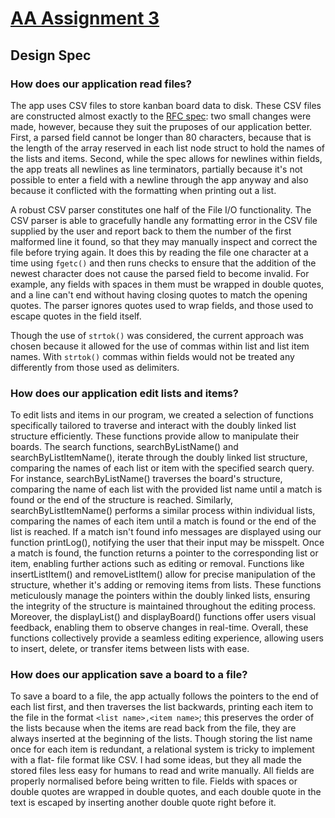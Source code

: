 # [AA Assignment 3](https://csgitlab.ucd.ie/hari-mohan/aa-assignment-3)

## Design Spec

### How does our application read files?

The app uses CSV files to store kanban board data to disk. These CSV files are
constructed almost exactly to the 
[RFC spec](https://www.ietf.org/rfc/rfc4180.txt): two small changes were made, 
however, because they suit the pruposes of our application better. First, a 
parsed field cannot be longer than 80 characters, because that is the length of the array 
reserved in each list node struct to hold the names of the lists and items. 
Second, while the spec allows for newlines within fields, the app treats all 
newlines as line terminators, partially because it's not possible to enter a 
field with a newline through the app anyway and also because it conflicted with
the formatting when printing out a list.

A robust CSV parser constitutes one half of the File I/O functionality. The 
CSV parser is able to gracefully handle any formatting error in the CSV
file supplied by the user and report back to them the number of the first
malformed line it found, so that they may manually inspect and correct the file
before trying again. It does this by reading the file one character at a time
using `fgetc()` and then runs checks to ensure that the addition of the newest
character does not cause the parsed field to become invalid. For example, any
fields with spaces in them must be wrapped in double quotes, and a line
can't end without having closing quotes to match the opening quotes. The parser
ignores quotes used to wrap fields, and those used to escape quotes in the
field itself.

Though the use of `strtok()` was considered, the current approach was chosen
because it allowed for the use of commas within list and list item names. With
`strtok()` commas within fields would not be treated any differently from those
used as delimiters.

### How does our application edit lists and items?
To edit lists and items in our program, we created a selection of functions 
specifically tailored to traverse and interact with the doubly linked list 
structure efficiently. These functions provide allow to manipulate their boards. 
The search functions, searchByListName() and searchByListItemName(), iterate 
through the doubly linked list structure, comparing the names of each list or 
item with the specified search query. For instance, searchByListName() traverses 
the board's structure, comparing the name of each list with the provided list 
name until a match is found or the end of the structure is reached. Similarly, 
searchByListItemName() performs a similar process within individual lists, 
comparing the names of each item until a match is found or the end of the list 
is reached. If a match isn't found info messages are displayed using our 
function printLog(), notifying the user that their input may be misspelt. Once a 
match is found, the function returns a pointer to the corresponding list or item, 
enabling further actions such as editing or removal. Functions like 
insertListItem() and removeListItem() allow for precise manipulation of the 
structure, whether it's adding or removing items from lists. These functions 
meticulously manage the pointers within the doubly linked lists, ensuring the 
integrity of the structure is maintained throughout the editing process. 
Moreover, the displayList() and displayBoard() functions offer users visual 
feedback, enabling them to observe changes in real-time. Overall, these 
functions collectively provide a seamless editing experience, allowing users 
to insert, delete, or transfer items between lists with ease.

### How does our application save a board to a file?

To save a board to a file, the app actually follows the pointers to the end of
each list first, and then traverses the list backwards, printing each item to 
the file in the format `<list name>,<item name>`; this preserves the order of
the lists because when the items are read back from the file, they are always
inserted at the beginning of the lists. Though storing the list name once for
each item is redundant, a relational system is tricky to implement with a flat-
file format like CSV. I had some ideas, but they all made the stored files
less easy for humans to read and write manually. All fields are properly 
normalised before being written to file. Fields with spaces or double quotes 
are wrapped in double quotes, and each double quote in the text is escaped by 
inserting another double quote right before it.
